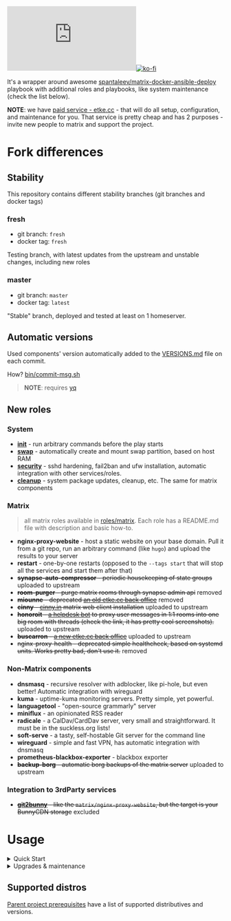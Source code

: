 [![Matrix](https://img.shields.io/matrix/news:etke.cc?logo=matrix&server_fqdn=matrix.org&style=for-the-badge)](https://matrix.to/#/#discussion:etke.cc)[![ko-fi](https://ko-fi.com/img/githubbutton_sm.svg)](https://ko-fi.com/etkecc)

It's a wrapper around awesome [spantaleev/matrix-docker-ansible-deploy](https://github.com/spantaleev/matrix-docker-ansible-deploy) playbook
with additional roles and playbooks, like system maintenance (check the list below).

**NOTE**: we have [paid service - etke.cc](https://etke.cc/) - that will do all setup, configuration, and maintenance for you.
That service is pretty cheap and has 2 purposes - invite new people to matrix and support the project.

# Fork differences

## Stability

This repository contains different stability branches (git branches and docker tags)

### fresh

* git branch: `fresh`
* docker tag: `fresh`

Testing branch, with latest updates from the upstream and unstable changes, including new roles

### master

* git branch: `master`
* docker tag: `latest`

"Stable" branch, deployed and tested at least on 1 homeserver.

## Automatic versions

Used components' version automatically added to the [VERSIONS.md](./VERSIONS.md) file on each commit.

How? [bin/commit-msg.sh](./bin/commit-msg.sh)

> **NOTE**: requires [yq](https://github.com/mikefarah/yq)

</details>

## New roles

### System

* **[init](https://gitlab.com/etke.cc/roles/init)** - run arbitrary commands before the play starts
* **[swap](https://gitlab.com/etke.cc/roles/swap)** - automatically create and mount swap partition, based on host RAM
* **[security](https://gitlab.com/etke.cc/roles/security)** - sshd hardening, fail2ban and ufw installation, automatic integration with other services/roles.
* **[cleanup](https://gitlab.com/etke.cc/roles/cleanup)** - system package updates, cleanup, etc. The same for matrix components

### Matrix

> all matrix roles available in [roles/matrix](./roles/matrix).
> Each role has a README.md file with description and basic how-to.

* **nginx-proxy-website** - host a static website on your base domain. Pull it from a git repo, run an arbitrary command (like `hugo`) and upload the results to your server
* **restart** - one-by-one restarts (opposed to the `--tags start` that will stop all the services and start them after that)
* <s>**synapse-auto-compressor** - periodic housekeeping of state groups</s> uploaded to upstream
* <s>**room-purger** - purge matrix rooms through synapse admin api</s> removed
* <s>**miounne** - deprecated [an old etke.cc back office](https://gitlab.com/etke.cc/miounne)</s> removed
* <s>**cinny** - [cinny.in](https://cinny.in) matrix web client installation</s> uploaded to upstream
* <s>**honoroit** - [a helpdesk bot](https://gitlab.com/etke.cc/honoroit) to proxy user messages in 1:1 rooms into one big room with threads (check the link, it has pretty cool screenshots).</s> uploaded to upstream
* <s>**buscarron** - [a new etke.cc back office](https://gitlab.com/etke.cc/buscarron)</s> uploaded to upstream
* <s>nginx-proxy-health - deprecated simple healthcheck, based on systemd units. Works pretty bad, don't use it.</s> removed

### Non-Matrix components

* **dnsmasq** - recursive resolver with adblocker, like pi-hole, but even better! Automatic integration with wireguard
* **kuma** - uptime-kuma monitoring servers. Pretty simple, yet powerful.
* **languagetool** - "open-source grammarly" server
* **miniflux** - an opinionated RSS reader
* **radicale** - a CalDav/CardDav server, very small and straightforward. It must be in the suckless.org lists!
* **soft-serve** - a tasty, self-hostable Git server for the command line
* **wireguard** - simple and fast VPN, has automatic integration with dnsmasq
* **prometheus-blackbox-exporter** - blackbox exporter
* <s>**backup-borg** - automatic borg backups of the matrix server</s> uploaded to upstream

### Integration to 3rdParty services

* <s>**[git2bunny](https://gitlab.com/etke.cc/roles/git2bunny)** - like the `matrix/nginx-proxy-website`, but the target is your BunnyCDN storage</s> excluded

# Usage

<details>
<summary>Quick Start</summary>

1. Decide what the domain name will be used for your matrix server ("pretty" domain, like "gitlab.com" or "issuperstar.com" so your mxid will be like "@john:issuperstar.com"), replace `DOMAIN` below with that domain name
2. Run the following commands and read instructions

```bash
# clone that repo
git clone https://gitlab.com/etke.cc/ansible.git
cd ansible

# pull the spantaleev/matrix-docker-ansible-deploy repo and other dependency roles
just dependencies

# create directory for your server config
mkdir inventory/host_vars/DOMAIN

# copy the example configs
cp upstream/examples/hosts inventory/hosts
cp upstream/examples/vars.yml inventory/host_vars/DOMAIN/

# edit inventory file and put your server connection details (vim is optional, aye).
# note: replace matrix.<your-domain> with your DOMAIN (tbh, you dont need matrix. prefix here, so you may remove it, too)
vim inventory/hosts

# edit your server configuration file (vim is optional here)
vim inventory/host_vars/DOMAIN/vars.yml
```

and now, follow the [spantaleev/matrix-docker-ansible-deploy documentation](https://github.com/spantaleev/matrix-docker-ansible-deploy/blob/master/docs/README.md)

**NOTE**: For initial server setup use playbook `play/all.yml` (yep, with tags as described in parent project's documentation),
after that you can use playbook `play/matrix.yml`, here is the list of commands to finish initial setup

```bash
# Moving to the grand finale

# Run server setup
ansible-playbook play/all.yml -t setup-all

# create users, configure dimension, etc. - do all the stuff

# Start the server
ansible-playbook play/matrix.yml -t start

# Check if it works
ansible-playbook play/matrix.yml -t self-check
```

</details>

<details>
<summary>Upgrades & maintenance</summary>

New versions of matrix-related software are releaseed very often, so to stay up to date, follow these steps:

* Check parent project's [CHANGELOG](https://github.com/spantaleev/matrix-docker-ansible-deploy/blob/master/CHANGELOG.md) for news
* Upgrade playbooks and roles with `git pull`
* **Don't forget to carefully read the changelog**, because it may contain breaking changes!
* Run the upgrade: `ansible-playbook play/all.yml -t setup-all,start`
* Check if it works as expected: `ansible-playbook play/matrix.yml -t self-check`

### Full maintenance cycle:

1. Run all playbooks (including cleanup tasks)
2. Run rust-synapse-compress-state
3. Run postgres full vacuum.

```bash
ansible-playbook play/all.yml -l DOMAIN -t setup-all
ansible-playbook play/all.yml -l DOMAIN -t rust-synapse-compress-state -e matrix_synapse_rust_synapse_compress_state_find_rooms_command_wait_time=86400 -e matrix_synapse_rust_synapse_compress_state_compress_room_time=86400 -e matrix_synapse_rust_synapse_compress_state_psql_import_time=86400
ansible-playbook play/all.yml -l DOMAIN -t run-postgres-vacuum
ansible-playbook play/all.yml -l DOMAIN -t restart-all
```
</details>

## Supported distros

[Parent project prerequisites](https://github.com/spantaleev/matrix-docker-ansible-deploy/blob/master/docs/prerequisites.md#prerequisites) have a list of supported distributives and versions.
